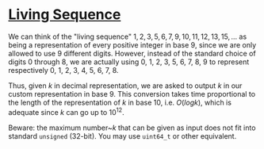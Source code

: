 # [Living Sequence](https://codeforces.com/problemset/problem/1811/E)

We can think of the "living sequence" $1, 2, 3, 5, 6, 7, 9, 10, 11, 12, 13, 15, \ldots$
as being a representation of every positive integer in base 9, since we are only allowed
to use 9 different digits. However, instead of the standard choice of digits
0 through 8, we are actually using 0, 1, 2, 3, 5, 6, 7, 8, 9 to represent
respectively 0, 1, 2, 3, 4, 5, 6, 7, 8.

Thus, given $k$ in decimal representation, we are asked to output $k$ in
our custom representation in base 9. This conversion takes time proportional
to the length of the representation of $k$ in base 10, i.e. $O(log k)$, which
is adequate since $k$ can go up to $10^{12}$.

Beware: the maximum number~$k$ that can be given as input does not fit into
standard `unsigned` (32-bit). You may use `uint64_t` or other equivalent.

